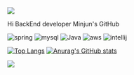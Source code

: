 

<!--
**Jominjun1/Jominjun1** is a ✨ _special_ ✨ repository because its `README.md` (this file) appears on your GitHub profile.

Here are some ideas to get you started:

<!-- header -->
<img src="https://capsule-render.vercel.app/api?type=waving&color=BDBDC8&height=150&section=header" />

<p>
  Hi BackEnd developer Minjun's GitHub 
</p>

![spring](https://img.shields.io/badge/Spring-6DB33F?style=for-the-badge&logo=spring&logoColor=white)  ![mysql](https://img.shields.io/badge/MySQL-00000F?style=for-the-badge&logo=mysql&logoColor=white)  ![Java](https://img.shields.io/badge/Java-ED8B00?style=for-the-badge&logo=openjdk&logoColor=white)  ![aws](https://img.shields.io/badge/Amazon_AWS-232F3E?style=for-the-badge&logo=amazon-aws&logoColor=white)  ![intellij](https://img.shields.io/badge/IntelliJ_IDEA-000000.svg?style=for-the-badge&logo=intellij-idea&logoColor=white)

[![Top Langs](https://github-readme-stats.vercel.app/api/top-langs/?username=Jominjun1)](https://github.com/anuraghazra/github-readme-stats)  [![Anurag's GitHub stats](https://github-readme-stats.vercel.app/api?username=Jominjun1)](https://github.com/anuraghazra/github-readme-stats)


<img src="https://capsule-render.vercel.app/api?type=waving&color=BDBDC8&height=150&section=footer" />
<!--
- 🔭 I’m currently working on ...
- 🌱 I’m currently learning ...
- 👯 I’m looking to collaborate on ...
- 🤔 I’m looking for help with ...
- 💬 Ask me about ...
- 📫 How to reach me: ...
- 😄 Pronouns: ...
- ⚡ Fun fact: ...
-->
